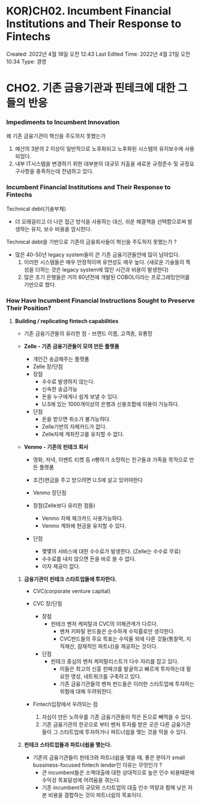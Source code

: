 # KOR)CH02. Incumbent Financial Institutions and Their Response to Fintechs

Created: 2022년 4월 18일 오전 12:43
Last Edited Time: 2022년 4월 21일 오전 10:34
Type: 경영

# CHO2. 기존 금융기관과 핀테크에 대한 그들의 반응

### Impediments to Incumbent Innovation

왜 기존 금융기관이 혁신을 주도하지 못했는가

1. 예산의 3분의 2 이상이 일반적으로 노후화되고 노후화된 시스템의 유지보수에 사용되었다.
2. 내부 IT시스템을 변경하기 위한 대부분의 대규모 지출을 새로운 규정준수 및 규정요구사항을 충족하는데 전념하고 있다.

### Incumbent Financial Institutions and Their Response to Fintechs

Technical debt(기술부채)

- 더 오래걸리고 더 나은 접근 방식을 사용하는 대신, 쉬운 해결책을 선택함으로써 발생하는 유지, 보수 비용을 암시한다.

Technical debt을 기반으로 기존의 금융회사들이 혁신을 주도하지 못했는가 ?

- 많은 40-50년 legacy system들이 큰 기존 금융기관들안에 많이 남아있다.
    1. 이러한 시스템들은 매우 안정적이며 유연성도 매우 높다. (새로운 기술들의 특성을 더하는 것은 legacy system에 많인 시간과 비용이 발생한다)
    2. 많은 초기 은행들은 거의 60년전에 개발된 COBOL이라는 프로그래밍언어를 기반으로 했다. 
    

### How Have Incumbent Financial Instructions Sought to Preserve Their Position?

1. **Building / replicating fintech capabilities**
    - 기존 금융기관들의 유리한 점 - 브랜드 이름, 고객층, 유통망
    
    - **Zelle - 기존 금융기관들이 모여 만든 플랫폼**
        - 개인간 송금해주는 플랫폼
        - Zelle 장/단점
        - 장점
            - 수수료 발생하지 않는다.
            - 신속한 송금가능
            - 돈을 누구에게나 쉽게 보낼 수 있다.
            - U.S에 있는 1000개이상의 은행과 신용조합에 이용이 가능하다.
        - 단점
            - 돈을 받으면 취소가 불가능하다.
            - Zelle기반의 자체카드가 없다.
            - Zelle자체 계좌잔고를 유지할 수 없다.
        
    - **Venmo - 기존의 핀테크 회사**
        - 영화, 저녁, 이벤트 티켓 등 n빵하기 소망하는 친구들과 가족을 목적으로 만든 플랫폼
        - 조건)현금을 주고 받으려면 U.S에 살고 있어야한다
        - Venmo 장단점
        - 장점(Zelle보다 유리한 점들)
            - Venmo 자체 체크카드 사용가능하다.
            - Venmo 계좌에 현금을 유지할 수 있다.
        
        - 단점
            - 몇몇의 서비스에 대한 수수료가 발생한다. (Zelle는 수수료 무료)
            - 수수료를 내지 않으면 돈을 바로 쓸 수 없다.
            - 이자 제공이 없다.
    
    1. **금융기관이 핀테크 스타트업들에 투자한다.**
        - CVC(corporate venture capital)
        - CVC  장/단점
            - 장점
                - 핀테크 벤처 케피탈과 CVC의 이해관계가 다르다.
                    - 벤쳐 키파탈 펀드들은 순수하게 수익률로만 생각한다.
                    - CVC펀드들의 주요 목표는 수익율 외에 다른 것들(통찰력, 지적재산, 잠재적인 파트너)을 제공하는 것이다.
            - 단점
                - 핀테크 중심의 벤처 케피탈리스트가 다수 자리를 잡고 있다.
                    - 이들은 최고의 신흥 힌페크를 발굴하고 빠르게 투자하는데 필요한 명성, 네트워크를 구축하고 있다.
                    - 기존 금융기관들의 벤쳐 펀드들은 이러한 스타트업에 투자하는 위험에 대해 두려워한다.
        
        - Fintech입장에서 우려되는 점
            1. 자심이 만든 노하우를 기존 금융기관들이 작은 돈으로 빼먹을 수 있다.
            2. 기존 금융기관의 한곳으로 부터 벤처 투자를 받은 곳은 다른 금융기관들이 그 스타트업에 투자하거나 파트너쉽을 맺는 것을 막을 수 있다.
            
        
    2. **핀테크 스타트업들과 파트너쉽을 맺는다.**
        - 기존의 금융기관들이 핀테크와 파트너쉽을 맺을 때, 좋은 분야가 small bussiness-focused fintech lender인 이유는 무엇인가 ?
            - 큰 incumbent들은 소액대출에 대한 상대적으로 높은 인수 비용때문에 수익성 목표달성에 어려움을 겪는다.
            - 기존 incumbent의 규모와 스타트업의 대출 인수 역량과 함께 낮은 자본 비용을 결합하는 것이 파트너쉽의 목표이다.